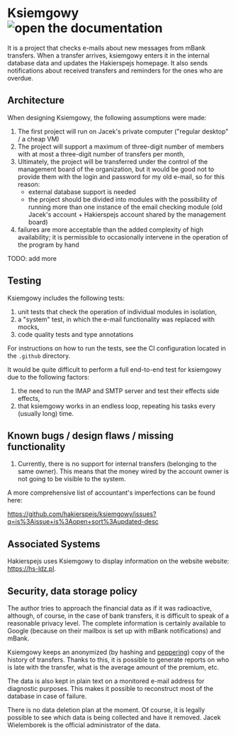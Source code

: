 # Ksiemgowy ![open the documentation](https://readthedocs.org/projects/pip/badge/?version=latest&style=plastic)

It is a project that checks e-mails about new messages from mBank
transfers. When a transfer arrives, ksiemgowy enters it in the internal database
data and updates the Hakierspejs homepage. It also sends notifications about
received transfers and reminders for the ones who are overdue.

## Architecture

When designing Ksiemgowy, the following assumptions were made:

1. The first project will run on Jacek's private computer ("regular desktop" / a cheap VM)
1. The project will support a maximum of three-digit number of members with at most a three-digit number of transfers per month,
1. Ultimately, the project will be transferred under the control of the management board of the organization, but it would be good not to provide them with the login and password for my old e-mail, so for this reason:
    * external database support is needed
    * the project should be divided into modules with the possibility of running more than one instance of the email checking module (old Jacek's account + Hakierspejs account shared by the management board)
1. failures are more acceptable than the added complexity of high availability; it is permissible to occasionally intervene in the operation of the program by hand

TODO: add more

## Testing

Ksiemgowy includes the following tests:

1. unit tests that check the operation of individual modules in isolation,
2. a "system" test, in which the e-mail functionality was replaced with mocks,
3. code quality tests and type annotations

For instructions on how to run the tests, see the CI configuration
located in the `.github` directory.

It would be quite difficult to perform a full end-to-end test for ksiemgowy
due to the following factors:

1. the need to run the IMAP and SMTP server and test their effects
side effects,
2. that ksiemgowy works in an endless loop, repeating his tasks
every (usually long) time.

## Known bugs / design flaws / missing functionality

1. Currently, there is no support for internal transfers (belonging to the same owner).
This means that the money wired by the account owner is not going to be visible to the system.

A more comprehensive list of accountant's imperfections can be found here:

https://github.com/hakierspejs/ksiemgowy/issues?q=is%3Aissue+is%3Aopen+sort%3Aupdated-desc

## Associated Systems

Hakierspejs uses Ksiemgowy to display information on the website website: https://hs-ldz.pl.

## Security, data storage policy

The author tries to approach the financial data as if it was radioactive,
although, of course, in the case of bank transfers, it is difficult to speak of a reasonable
privacy level. The complete information is certainly available to Google (because on
their mailbox is set up with mBank notifications) and mBank.

Ksiemgowy keeps an anonymized (by hashing and
<a href="https://en.wikipedia.org/wiki/Pepper_(cryptography)">peppering</a>)
copy of the history of transfers. Thanks to this, it is possible to generate reports on
who is late with the transfer, what is the average amount of the premium, etc.

The data is also kept in plain text on a monitored e-mail address for diagnostic purposes.
This makes it possible to reconstruct most of the database
in case of failure.

There is no data deletion plan at the moment. Of course, it is legally possible
to see which data is being collected and have it removed. Jacek Wielemborek is the
official administrator of the data.
